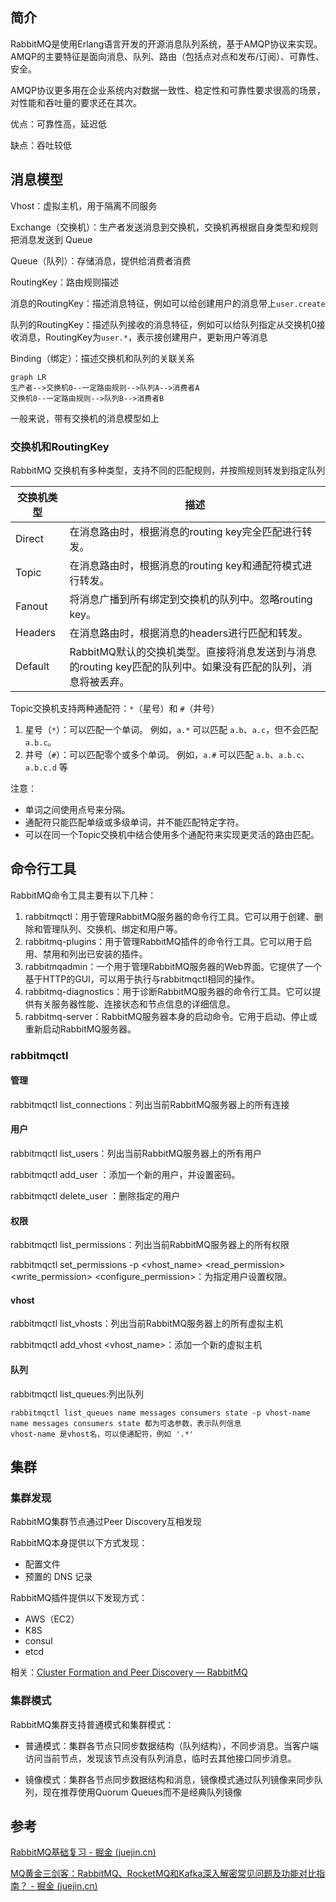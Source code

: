 ## 简介

RabbitMQ是使用Erlang语言开发的开源消息队列系统，基于AMQP协议来实现。AMQP的主要特征是面向消息、队列、路由（包括点对点和发布/订阅）、可靠性、安全。

AMQP协议更多用在企业系统内对数据一致性、稳定性和可靠性要求很高的场景，对性能和吞吐量的要求还在其次。

优点：可靠性高，延迟低

缺点：吞吐较低

## 消息模型

Vhost：虚拟主机，用于隔离不同服务

Exchange（交换机）：生产者发送消息到交换机，交换机再根据自身类型和规则把消息发送到 Queue

Queue（队列）：存储消息，提供给消费者消费

RoutingKey：路由规则描述

消息的RoutingKey：描述消息特征，例如可以给创建用户的消息带上`user.create`

队列的RoutingKey：描述队列接收的消息特征，例如可以给队列指定从交换机0接收消息，RoutingKey为`user.*`，表示接创建用户，更新用户等消息

Binding（绑定）：描述交换机和队列的关联关系



```mermaid
graph LR
生产者-->交换机0--一定路由规则-->队列A-->消费者A
交换机0--一定路由规则-->队列B-->消费者B
```



一般来说，带有交换机的消息模型如上

### 交换机和RoutingKey

RabbitMQ 交换机有多种类型，支持不同的匹配规则，并按照规则转发到指定队列

| 交换机类型 | 描述                                                         |
| ---------- | ------------------------------------------------------------ |
| Direct     | 在消息路由时，根据消息的routing key完全匹配进行转发。        |
| Topic      | 在消息路由时，根据消息的routing key和通配符模式进行转发。    |
| Fanout     | 将消息广播到所有绑定到交换机的队列中。忽略routing key。      |
| Headers    | 在消息路由时，根据消息的headers进行匹配和转发。              |
| Default    | RabbitMQ默认的交换机类型。直接将消息发送到与消息的routing key匹配的队列中。如果没有匹配的队列，消息将被丢弃。 |

Topic交换机支持两种通配符：`*`（星号）和 `#`（井号）

1. 星号（`*`）：可以匹配一个单词。 例如，`a.*` 可以匹配 `a.b`、`a.c`，但不会匹配 `a.b.c`。
2. 井号（`#`）：可以匹配零个或多个单词。 例如，`a.#` 可以匹配 `a.b`、`a.b.c`、`a.b.c.d` 等

注意：

- 单词之间使用点号来分隔。
- 通配符只能匹配单级或多级单词，并不能匹配特定字符。
- 可以在同一个Topic交换机中结合使用多个通配符来实现更灵活的路由匹配。

## 命令行工具

RabbitMQ命令工具主要有以下几种：

1. rabbitmqctl：用于管理RabbitMQ服务器的命令行工具。它可以用于创建、删除和管理队列、交换机、绑定和用户等。
2. rabbitmq-plugins：用于管理RabbitMQ插件的命令行工具。它可以用于启用、禁用和列出已安装的插件。
3. rabbitmqadmin：一个用于管理RabbitMQ服务器的Web界面。它提供了一个基于HTTP的GUI，可以用于执行与rabbitmqctl相同的操作。
4. rabbitmq-diagnostics：用于诊断RabbitMQ服务器的命令行工具。它可以提供有关服务器性能、连接状态和节点信息的详细信息。
5. rabbitmq-server：RabbitMQ服务器本身的启动命令。它用于启动、停止或重新启动RabbitMQ服务器。

### rabbitmqctl

#### 管理

rabbitmqctl list_connections：列出当前RabbitMQ服务器上的所有连接

#### 用户

rabbitmqctl list_users：列出当前RabbitMQ服务器上的所有用户

rabbitmqctl add_user <username> <password>：添加一个新的用户，并设置密码。

rabbitmqctl delete_user <username>：删除指定的用户

#### 权限

rabbitmqctl list_permissions：列出当前RabbitMQ服务器上的所有权限

rabbitmqctl set_permissions -p <vhost_name> <username> <permission> <read_permission> <write_permission> <configure_permission>：为指定用户设置权限。

#### vhost

rabbitmqctl list_vhosts：列出当前RabbitMQ服务器上的所有虚拟主机

rabbitmqctl add_vhost <vhost_name>：添加一个新的虚拟主机

#### 队列

rabbitmqctl list_queues:列出队列
```shell
rabbitmqctl list_queues name messages consumers state -p vhost-name
name messages consumers state 都为可选参数，表示队列信息
vhost-name 是vhost名，可以使通配符，例如 '.*'
```

## 集群

### 集群发现

RabbitMQ集群节点通过Peer Discovery互相发现



RabbitMQ本身提供以下方式发现：

+ 配置文件
+ 预置的 DNS 记录



RabbitMQ插件提供以下发现方式：

+ AWS（EC2）
+ K8S
+ consul
+ etcd

相关：[Cluster Formation and Peer Discovery — RabbitMQ](https://www.rabbitmq.com/cluster-formation.html)

### 集群模式

RabbitMQ集群支持普通模式和集群模式：

+ 普通模式：集群各节点只同步数据结构（队列结构），不同步消息。当客户端访问当前节点，发现该节点没有队列消息，临时去其他接口同步消息。

+ 镜像模式：集群各节点同步数据结构和消息，镜像模式通过队列镜像来同步队列，现在推荐使用Quorum Queues而不是经典队列镜像

## 参考

[RabbitMQ基础复习 - 掘金 (juejin.cn)](https://juejin.cn/post/7248914499914481725?searchId=202307171110097CEC7B6AC00F6705B0AF)

[MQ黄金三剑客：RabbitMQ、RocketMQ和Kafka深入解密常见问题及功能对比指南？ - 掘金 (juejin.cn)](https://juejin.cn/post/7254267283249840184?searchId=20230719083155D35805FB8ACA0F16890C)